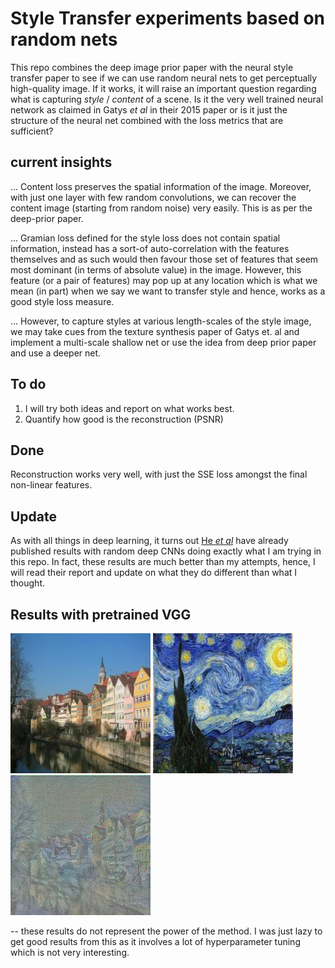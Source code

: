 # Style Transfer experiments based on random nets

This repo combines the deep image prior paper with the neural style transfer paper to see if we can use random neural nets to get perceptually high-quality image. If it works, it will raise an important question regarding what is capturing *style* / *content* of a scene. Is it the very well trained neural network as claimed in Gatys *et al* in their 2015 paper or is it just the structure of the neural net combined with the loss metrics that are sufficient?

## current insights

... Content loss preserves the spatial information of the image. Moreover, with just one layer with few random convolutions, we can recover the content image (starting from random noise) very easily. This is as per the deep-prior paper.

... Gramian loss defined for the style loss does not contain spatial information, instead has a sort-of auto-correlation with the features themselves and as such would then favour those set of features that seem most dominant (in terms of absolute value) in the image. However, this feature (or a pair of features) may pop up at any location which is what we mean (in part) when we say we want to transfer style and hence, works as a good style loss measure.

... However, to capture styles at various length-scales of the style image, we may take cues from the texture synthesis paper of Gatys et. al and implement a multi-scale shallow net or use the idea from deep prior paper and use a deeper net.

## To do

1. I will try both ideas and report on what works best.
2. Quantify how good is the reconstruction (PSNR)

## Done

Reconstruction works very well, with just the SSE loss amongst the final non-linear features.

## Update

As with all things in deep learning, it turns out [He *et al*](https://arxiv.org/abs/1606.04801) have already published results with random deep CNNs doing exactly what I am trying in this repo. In fact, these results are much better than my attempts, hence, I will read their report and update on what they do different than what I thought.

## Results with pretrained VGG

![content.jpg](./content.jpg)
![style.jpg](./style.jpg)
![output.jpg](./output.jpg)

-- these results do not represent the power of the method. I was just lazy to get good results from this as it involves a lot of hyperparameter tuning which is not very interesting.
